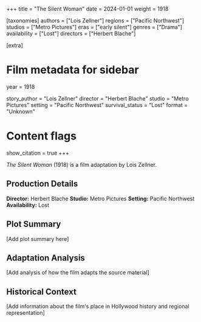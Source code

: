 +++
title = "The Silent Woman"
date = 2024-01-01
weight = 1918

[taxonomies]
authors = ["Lois Zellner"]
regions = ["Pacific Northwest"]
studios = ["Metro Pictures"]
eras = ["early silent"]
genres = ["Drama"]
availability = ["Lost"]
directors = ["Herbert Blache"]

[extra]
# Film metadata for sidebar
year = 1918


story_author = "Lois Zellner"
director = "Herbert Blache"
studio = "Metro Pictures"
setting = "Pacific Northwest"
survival_status = "Lost"
format = "Unknown"

# Content flags
show_citation = true
+++

*The Silent Woman* (1918) is a film adaptation by Lois Zellner.

## Production Details

**Director:** Herbert Blache
**Studio:** Metro Pictures
**Setting:** Pacific Northwest
**Availability:** Lost

## Plot Summary

[Add plot summary here]

## Adaptation Analysis

[Add analysis of how the film adapts the source material]

## Historical Context

[Add information about the film's place in Hollywood history and regional representation]